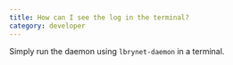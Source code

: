 ```yaml
---
title: How can I see the log in the terminal?
category: developer
---
```


Simply run the daemon using `lbrynet-daemon` in a terminal. 
